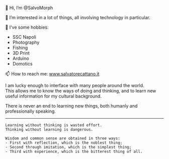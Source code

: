👋 Hi, I’m @SalvoMorph

👀 I’m interested in a lot of things, all involving technology in particular.

🌱 I've some hobbies:
- SSC Napoli
- Photography
- Fishing
- 3D Print
- Arduino
- Domotics

📫 How to reach me: www.salvatorecattano.it

I am lucky enough to interface with many people around the world. \
This allows me to know the ways of doing and thinking, and to learn new useful information for my cultural background.

There is never an end to learning new things, both humanly and professionally speaking.

----
```
Learning without thinking is wasted effort.
Thinking without learning is dangerous.
```
```
Wisdom and common sense are obtained in three ways:
- First with reflection, which is the noblest thing;
- Second through imitation, which is the simplest thing; 
- Third with experience, which is the bitterest thing of all.
```

